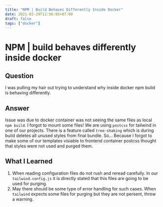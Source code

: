 ```yaml
---
title: "NPM | Build Behaves Differently Inside Docker"
date: 2021-03-29T12:56:05+07:00
draft: false
tags: ["docker"]
---
```


# NPM | build behaves differently inside docker

## Question

I was pulling my hair out trying to understand why inside docker npm bulid is behaving differently.

## Answer

Issue was due to docker container was not seeing the same files as local `npm build`. I forgot to mount some files! We are using `postcss` for tailwind in one of our projects. There is a feature called `tree-shaking` which is during build deletes all unused styles from final bundle. So... Because I forgot to make some of our templates visiable to frontend container postcss thought that styles were not used and purged them.

## What I Learned

1. When reading configuration files do not rush and reread carefully. In our `tailwind.config.js` it is directly stated that this files are going to be used for purging.
1. May there should be some type of error handling for such cases. When `tailwind` expects some files for purging but they are not persent, throw a warning.
